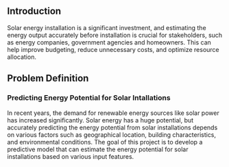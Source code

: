 ## Introduction 
Solar energy installation is a significant investment, and estimating the energy output accurately before installation is crucial for stakeholders, such as energy companies, government agencies and homeowners. This can help improve budgeting, reduce unnecessary costs, and optimize resource allocation.
## Problem Definition
### Predicting Energy Potential for Solar Intallations
 
In recent years, the demand for renewable energy sources like solar power has increased significantly. Solar energy has a huge potential, but accurately predicting the energy potential from solar installations depends on various factors such as geographical location, building characteristics, and environmental conditions. The goal of this project is to develop a predictive model that can estimate the energy potential for solar installations based on various input features.